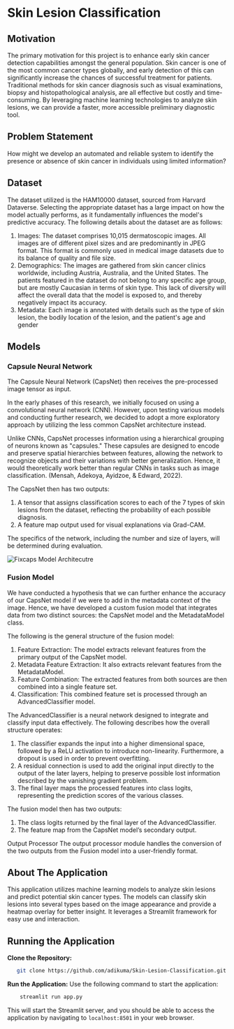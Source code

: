 # Skin Lesion Classification

## Motivation

The primary motivation for this project is to enhance early skin cancer detection capabilities amongst the general population. Skin cancer is one of the most common cancer types globally, and early detection of this can significantly increase the chances of successful treatment for patients. Traditional methods for skin cancer diagnosis such as visual examinations, biopsy and histopathological analysis, are all effective but costly and time-consuming. By leveraging machine learning technologies to analyze skin lesions, we can provide a faster, more accessible preliminary diagnostic tool. 

## Problem Statement

How might we develop an automated and reliable system to identify the presence or absence of skin cancer in individuals using limited information?

##	Dataset

The dataset utilized is the HAM10000 dataset, sourced from Harvard Dataverse. Selecting the appropriate dataset has a large impact on how the model actually performs, as it fundamentally influences the model's predictive accuracy. The following details about the dataset are as follows:

1.	Images: The dataset comprises 10,015 dermatoscopic images. All images are of different pixel sizes and are predominantly in JPEG format. This format is commonly used in medical image datasets due to its balance of quality and file size.
2.	Demographics: The images are gathered from skin cancer clinics worldwide, including Austria, Australia, and the United States. The patients featured in the dataset do not belong to any specific age group, but are mostly Caucasian in terms of skin type. This lack of diversity will affect the overall data that the model is exposed to, and thereby negatively impact its accuracy.
3.	Metadata: Each image is annotated with details such as the type of skin lesion, the bodily location of the lesion, and the patient's age and gender

## Models

### Capsule Neural Network

The Capsule Neural Network (CapsNet) then receives the pre-processed image tensor as input. 

In the early phases of this research, we initially focused on using a convolutional neural network (CNN). However, upon testing various models and conducting further research, we decided to adopt a more exploratory approach by utilizing the less common CapsNet architecture instead. 

Unlike CNNs, CapsNet processes information using a hierarchical grouping of neurons known as "capsules." These capsules are designed to encode and preserve spatial hierarchies between features, allowing the network to recognize objects and their variations with better generalization. Hence, it would theoretically work better than regular CNNs in tasks such as image classification. (Mensah, Adekoya, Ayidzoe, & Edward, 2022).

The CapsNet then has two outputs:

1.	A tensor that assigns classification scores to each of the 7 types of skin lesions from the dataset, reflecting the probability of each possible diagnosis. 
2.	A feature map output used for visual explanations via Grad-CAM.

The specifics of the network, including the number and size of layers, will be determined during evaluation. 

![Fixcaps Model Architecutre](https://github.com/adikuma/Skin-Lesion-Classification/blob/fixcaps.jpg?raw=true)

### Fusion Model

We have conducted a hypothesis that we can further enhance the accuracy of our CapsNet model if we were to add in the metadata context of the image. Hence, we have developed a custom fusion model that integrates data from two distinct sources: the CapsNet model and the MetadataModel class.

The following is the general structure of the fusion model:

1.	Feature Extraction: The model extracts relevant features from the primary output of the CapsNet model.
2.	Metadata Feature Extraction: It also extracts relevant features from the MetadataModel.
3.	Feature Combination: The extracted features from both sources are then combined into a single feature set.
4.	Classification: This combined feature set is processed through an AdvancedClassifier model.

The AdvancedClassifier is a neural network designed to integrate and classify input data effectively. The following describes how the overall structure operates:

1.	The classifier expands the input into a higher dimensional space, followed by a ReLU activation to introduce non-linearity. Furthermore, a dropout is used in order to prevent overfitting.
2.	A residual connection is used to add the original input directly to the output of the later layers, helping to preserve possible lost information described by the vanishing gradient problem.
3.	The final layer maps the processed features into class logits, representing the prediction scores of the various classes.

The fusion model then has two outputs:

1.	The class logits returned by the final layer of the AdvancedClassifier.
2.	The feature map from the CapsNet model’s secondary output.

Output Processor
The output processor module handles the conversion of the two outputs from the Fusion model into a user-friendly format. 

## About The Application

This application utilizes machine learning models to analyze skin lesions and predict potential skin cancer types. The models can classify skin lesions into several types based on the image appearance and provide a heatmap overlay for better insight. It leverages a Streamlit framework for easy use and interaction.

## Running the Application

**Clone the Repository:**

 ```bash
    git clone https://github.com/adikuma/Skin-Lesion-Classification.git
 ```

**Run the Application:**
Use the following command to start the application:

```bash
    streamlit run app.py
```

This will start the Streamlit server, and you should be able to access the application by navigating to `localhost:8501` in your web browser.
